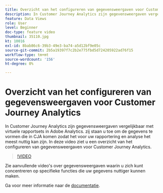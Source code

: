 ```yaml
---
title: Overzicht van het configureren van gegevensweergaven voor Customer Journey Analytics
description: In Customer Journey Analytics zijn gegevensweergaven vergelijkbaar met virtuele rapportsets in Adobe Analytics. zij staan u toe om de gegevens te vormen die in CJA komen zodat het voor uw rapportering en analyse het meest nuttig kan zijn. In deze video ziet u een overzicht van het configureren van gegevensweergaven voor Customer Journey Analytics.
feature: Data Views
role: User
level: Beginner
doc-type: feature video
thumbnail: 35110.jpg
kt: 10016
exl-id: 8bab86c6-39b3-49e3-ba74-a5d12bf9e05c
source-git-commit: 2b5a19397f7c2b2e775fbd5d724205922ad76f15
workflow-type: tm+mt
source-wordcount: '156'
ht-degree: 0%

---
```


# Overzicht van het configureren van gegevensweergaven voor Customer Journey Analytics

In Customer Journey Analytics zijn gegevensweergaven vergelijkbaar met virtuele rapportsets in Adobe Analytics. zij staan u toe om de gegevens te vormen die in CJA komen zodat het voor uw rapportering en analyse het meest nuttig kan zijn. In deze video ziet u een overzicht van het configureren van gegevensweergaven voor Customer Journey Analytics.

>[!VIDEO](https://video.tv.adobe.com/v/35110/?quality=12&learn=on)

Zie aanvullende video&#39;s over gegevensweergaven waarin u zich kunt concentreren op specifieke functies die uw gegevens nuttiger kunnen maken.

Ga voor meer informatie naar de [documentatie](https://experienceleague.adobe.com/docs/analytics-platform/using/cja-dataviews/data-views.html?lang=nl-NL).
